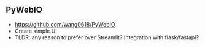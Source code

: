 ## PyWebIO
* https://github.com/wang0618/PyWebIO
* Create simple UI
* TLDR: any reason to prefer over Streamlit? Integration with flask/fastapi?